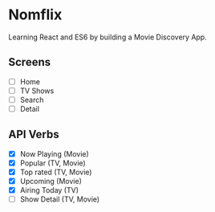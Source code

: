 # Nomflix

Learning React and ES6 by building a Movie Discovery App.

## Screens

- [ ] Home
- [ ] TV Shows
- [ ] Search
- [ ] Detail

## API Verbs

- [x] Now Playing (Movie)
- [x] Popular (TV, Movie)
- [x] Top rated (TV, Movie)
- [x] Upcoming (Movie)
- [x] Airing Today (TV)
- [ ] Show Detail (TV, Movie)
